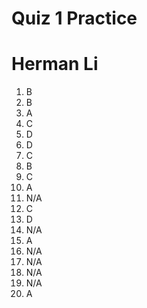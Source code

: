# Quiz 1 Practice

# Herman Li

1. B
2. B
3. A
4. C
5. D
6. D
7. C
8.  B
9. C
10. A
11. N/A
12. C
13. D
14. N/A
15. A
16. N/A
17. N/A
18. N/A
19. N/A
20. A
